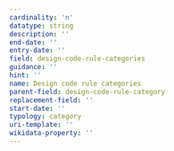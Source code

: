 ```yaml
---
cardinality: 'n'
datatype: string
description: ''
end-date: ''
entry-date: ''
field: design-code-rule-categories
guidance: ''
hint: ''
name: Design code rule categories
parent-field: design-code-rule-category
replacement-field: ''
start-date: ''
typology: category
uri-template: ''
wikidata-property: ''
---
```

